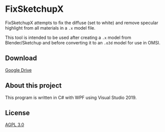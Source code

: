 # FixSketchupX

FixSketchupX attempts to fix the diffuse (set to white) and remove specular highlight from all materials in a `.x` model file.

This tool is intended to be used after creating a `.x` model from Blender/Sketchup and before converting it to an `.o3d` model for use in OMSI.

## Download

[Google Drive](https://drive.google.com/file/d/1yKtMVzTye_BYPaKgkNAKLDPkX_Qq4wFr/view?usp=share_link)

## About this project

This program is written in C# with WPF using Visual Studio 2019. 

## License
[AGPL 3.0](https://choosealicense.com/licenses/agpl-3.0/ "AGPL 3.0 License")
